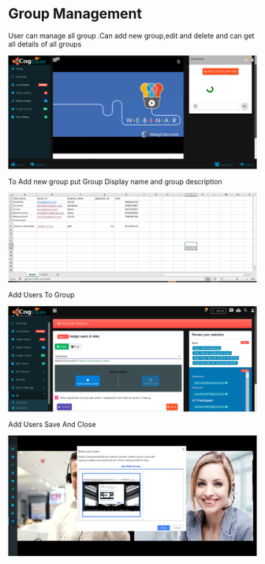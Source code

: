 # Group Management

User can manage all group .Can add new group,edit and delete and can get all details of all groups

![](../.gitbook/assets/image%20%28136%29.png)

To Add new group put Group Display name and group description

![](../.gitbook/assets/image%20%28179%29.png)

Add Users To Group

![](../.gitbook/assets/image%20%28198%29.png)

Add Users Save And Close

![](../.gitbook/assets/image%20%2890%29.png)

